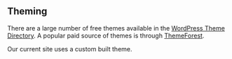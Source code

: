 ## Theming
There are a large number of free themes available in the [WordPress Theme Directory](https://wordpress.org/themes/). A popular paid source of themes is through [ThemeForest](https://themeforest.net/).

Our current site uses a custom built theme.